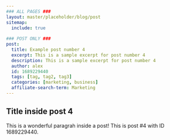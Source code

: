 ```yaml
---
### ALL PAGES ###
layout: master/placeholder/blog/post
sitemap:
  include: true
  
### POST ONLY ###
post:
  title: Example post number 4
  excerpt: This is a sample excerpt for post number 4
  description: This is a sample excerpt for post number 4
  author: alex
  id: 1689229440
  tags: [tag, tag2, tag3]
  categories: [marketing, business]
  affiliate-search-term: Marketing
---
```


## Title inside post 4
This is a wonderful paragrah inside a post! This is post #4 with ID 1689229440.
